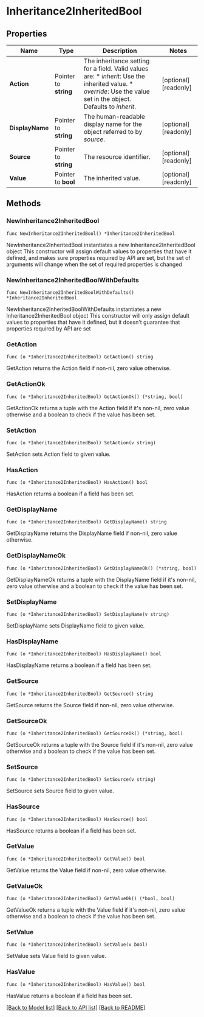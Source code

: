 # Inheritance2InheritedBool

## Properties

Name | Type | Description | Notes
------------ | ------------- | ------------- | -------------
**Action** | Pointer to **string** | The inheritance setting for a field.  Valid values are: * _inherit_: Use the inherited value. * _override_: Use the value set in the object.  Defaults to _inherit_. | [optional] [readonly] 
**DisplayName** | Pointer to **string** | The human-readable display name for the object referred to by _source_. | [optional] [readonly] 
**Source** | Pointer to **string** | The resource identifier. | [optional] [readonly] 
**Value** | Pointer to **bool** | The inherited value. | [optional] [readonly] 

## Methods

### NewInheritance2InheritedBool

`func NewInheritance2InheritedBool() *Inheritance2InheritedBool`

NewInheritance2InheritedBool instantiates a new Inheritance2InheritedBool object
This constructor will assign default values to properties that have it defined,
and makes sure properties required by API are set, but the set of arguments
will change when the set of required properties is changed

### NewInheritance2InheritedBoolWithDefaults

`func NewInheritance2InheritedBoolWithDefaults() *Inheritance2InheritedBool`

NewInheritance2InheritedBoolWithDefaults instantiates a new Inheritance2InheritedBool object
This constructor will only assign default values to properties that have it defined,
but it doesn't guarantee that properties required by API are set

### GetAction

`func (o *Inheritance2InheritedBool) GetAction() string`

GetAction returns the Action field if non-nil, zero value otherwise.

### GetActionOk

`func (o *Inheritance2InheritedBool) GetActionOk() (*string, bool)`

GetActionOk returns a tuple with the Action field if it's non-nil, zero value otherwise
and a boolean to check if the value has been set.

### SetAction

`func (o *Inheritance2InheritedBool) SetAction(v string)`

SetAction sets Action field to given value.

### HasAction

`func (o *Inheritance2InheritedBool) HasAction() bool`

HasAction returns a boolean if a field has been set.

### GetDisplayName

`func (o *Inheritance2InheritedBool) GetDisplayName() string`

GetDisplayName returns the DisplayName field if non-nil, zero value otherwise.

### GetDisplayNameOk

`func (o *Inheritance2InheritedBool) GetDisplayNameOk() (*string, bool)`

GetDisplayNameOk returns a tuple with the DisplayName field if it's non-nil, zero value otherwise
and a boolean to check if the value has been set.

### SetDisplayName

`func (o *Inheritance2InheritedBool) SetDisplayName(v string)`

SetDisplayName sets DisplayName field to given value.

### HasDisplayName

`func (o *Inheritance2InheritedBool) HasDisplayName() bool`

HasDisplayName returns a boolean if a field has been set.

### GetSource

`func (o *Inheritance2InheritedBool) GetSource() string`

GetSource returns the Source field if non-nil, zero value otherwise.

### GetSourceOk

`func (o *Inheritance2InheritedBool) GetSourceOk() (*string, bool)`

GetSourceOk returns a tuple with the Source field if it's non-nil, zero value otherwise
and a boolean to check if the value has been set.

### SetSource

`func (o *Inheritance2InheritedBool) SetSource(v string)`

SetSource sets Source field to given value.

### HasSource

`func (o *Inheritance2InheritedBool) HasSource() bool`

HasSource returns a boolean if a field has been set.

### GetValue

`func (o *Inheritance2InheritedBool) GetValue() bool`

GetValue returns the Value field if non-nil, zero value otherwise.

### GetValueOk

`func (o *Inheritance2InheritedBool) GetValueOk() (*bool, bool)`

GetValueOk returns a tuple with the Value field if it's non-nil, zero value otherwise
and a boolean to check if the value has been set.

### SetValue

`func (o *Inheritance2InheritedBool) SetValue(v bool)`

SetValue sets Value field to given value.

### HasValue

`func (o *Inheritance2InheritedBool) HasValue() bool`

HasValue returns a boolean if a field has been set.


[[Back to Model list]](../README.md#documentation-for-models) [[Back to API list]](../README.md#documentation-for-api-endpoints) [[Back to README]](../README.md)


